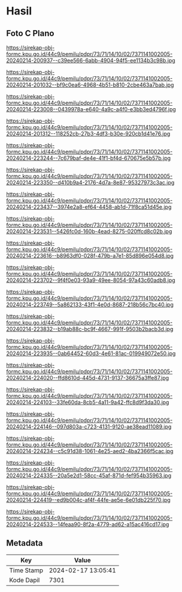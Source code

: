 # Hasil

## Foto C Plano

https://sirekap-obj-formc.kpu.go.id/44c9/pemilu/pdpr/73/71/14/10/02/7371141002005-20240214-200937--c39ee566-6abb-4904-94f5-ee1134b3c98b.jpg

https://sirekap-obj-formc.kpu.go.id/44c9/pemilu/pdpr/73/71/14/10/02/7371141002005-20240214-201032--bf9c0ea6-4968-4b51-b810-2cbe463a7bab.jpg

https://sirekap-obj-formc.kpu.go.id/44c9/pemilu/pdpr/73/71/14/10/02/7371141002005-20240214-223008--0439978a-e640-4a9c-a4f0-e3bb3ed4796f.jpg

https://sirekap-obj-formc.kpu.go.id/44c9/pemilu/pdpr/73/71/14/10/02/7371141002005-20240214-201312--118252cb-27b3-4df3-b30e-920cb1d41e76.jpg

https://sirekap-obj-formc.kpu.go.id/44c9/pemilu/pdpr/73/71/14/10/02/7371141002005-20240214-223244--7c679baf-de4e-41f1-bf4d-670675e5b57b.jpg

https://sirekap-obj-formc.kpu.go.id/44c9/pemilu/pdpr/73/71/14/10/02/7371141002005-20240214-223350--d410b9a4-2176-4d7a-8e87-95327973c3ac.jpg

https://sirekap-obj-formc.kpu.go.id/44c9/pemilu/pdpr/73/71/14/10/02/7371141002005-20240214-223437--3974e2a8-ef64-4458-ab1d-71f8ca51d45e.jpg

https://sirekap-obj-formc.kpu.go.id/44c9/pemilu/pdpr/73/71/14/10/02/7371141002005-20240214-223531--5426fc0d-160b-4ead-8275-020ffcd8c02b.jpg

https://sirekap-obj-formc.kpu.go.id/44c9/pemilu/pdpr/73/71/14/10/02/7371141002005-20240214-223616--b8963df0-028f-479b-a7e1-85d896e054d8.jpg

https://sirekap-obj-formc.kpu.go.id/44c9/pemilu/pdpr/73/71/14/10/02/7371141002005-20240214-223702--9f4f0e03-93a9-49ee-8054-97a43c60adb8.jpg

https://sirekap-obj-formc.kpu.go.id/44c9/pemilu/pdpr/73/71/14/10/02/7371141002005-20240214-223749--5a862133-43f1-4e0d-8687-218b56c7bc40.jpg

https://sirekap-obj-formc.kpu.go.id/44c9/pemilu/pdpr/73/71/14/10/02/7371141002005-20240214-223832--b19ab88c-bc9f-4667-991f-9503b2bacb3d.jpg

https://sirekap-obj-formc.kpu.go.id/44c9/pemilu/pdpr/73/71/14/10/02/7371141002005-20240214-223935--0ab64452-60d3-4e61-81ac-019949072e50.jpg

https://sirekap-obj-formc.kpu.go.id/44c9/pemilu/pdpr/73/71/14/10/02/7371141002005-20240214-224020--ffd8610d-445d-4731-9137-36675a3ffe87.jpg

https://sirekap-obj-formc.kpu.go.id/44c9/pemilu/pdpr/73/71/14/10/02/7371141002005-20240214-224103--33fe60da-8cb5-4a11-9a42-ffc8d9f3da30.jpg

https://sirekap-obj-formc.kpu.go.id/44c9/pemilu/pdpr/73/71/14/10/02/7371141002005-20240214-224146--097d803a-c723-4131-9120-ae38ead11089.jpg

https://sirekap-obj-formc.kpu.go.id/44c9/pemilu/pdpr/73/71/14/10/02/7371141002005-20240214-224234--c5c91d38-1061-4e25-aed2-4ba2366f5cac.jpg

https://sirekap-obj-formc.kpu.go.id/44c9/pemilu/pdpr/73/71/14/10/02/7371141002005-20240214-224335--20a5e2d1-58cc-45af-871d-fef954b35963.jpg

https://sirekap-obj-formc.kpu.go.id/44c9/pemilu/pdpr/73/71/14/10/02/7371141002005-20240214-224419--ed9b004c-af4f-44fe-ae5e-6e01db225f70.jpg

https://sirekap-obj-formc.kpu.go.id/44c9/pemilu/pdpr/73/71/14/10/02/7371141002005-20240214-224533--14feaa90-8f2a-4779-ad62-a15ac416cd17.jpg


## Metadata

| Key        | Value               |
| ---------- | ------------------- |
| Time Stamp | 2024-02-17 13:05:41 |
| Kode Dapil | 7301                |



